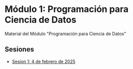 # Módulo 1: Programación para Ciencia de Datos

Material del Módulo "Programación para Ciencia de Datos"

## Sesiones 
- [Sesion 1: 4 de febrero de 2025](./Sesion01/Readme.md)
